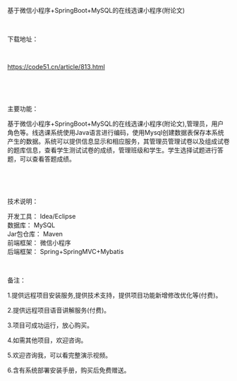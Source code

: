 <p>基于微信小程序+SpringBoot+MySQL的在线选课小程序(附论文)</p>

<p>&nbsp;</p>

<p>下载地址：</p>

<p>&nbsp;</p>

<p><a href="http://code51.cn/article/813.html">https://code51.cn/article/813.html</a></p>

<p>&nbsp;</p>

<p>&nbsp;</p>

<p>主要功能：</p>

<p><p>基于微信小程序+SpringBoot+MySQL的在线选课小程序(附论文),管理员，用户角色等。线选课系统使用Java语言进行编码，使用Mysql创建数据表保存本系统产生的数据。系统可以提供信息显示和相应服务，其管理员管理试卷以及组成试卷的题库信息，查看学生测试试卷的成绩，管理班级和学生。学生选择试题进行答题，可以查看答题成绩。</p>

<p>&nbsp;</p>
</p>

<p>&nbsp;</p>

<p>技术说明：</p>

<p><p>开发工具： Idea/Eclipse<br />
数据库： MySQL<br />
Jar包仓库： Maven<br />
前端框架： 微信小程序<br />
后端框架： Spring+SpringMVC+Mybatis</p>
</p>

<p>&nbsp;</p>

<p>备注：</p>

<p>1.提供远程项目安装服务,提供技术支持，提供项目功能新增修改优化等(付费)。</p>

<p>2.提供远程项目语音讲解服务(付费)。</p>

<p>3.项目可成功运行，放心购买。</p>

<p>4.如需其他项目，欢迎咨询。</p>

<p>5.欢迎咨询我，可以看完整演示视频。</p>

<p>6.含有系统部署安装手册，购买后免费赠送。</p>

